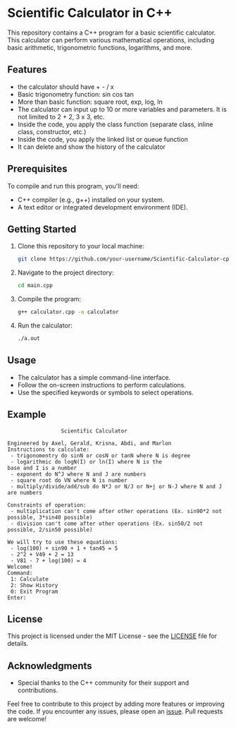 # Scientific Calculator in C++

This repository contains a C++ program for a basic scientific calculator. This calculator can perform various mathematical operations, including basic arithmetic, trigonometric functions, logarithms, and more.

## Features

- the calculator should have + - / x   
- Basic trigonometry function: sin cos tan 
- More than basic function: square root, exp, log, ln 
- The calculator can input up to 10 or more variables and parameters. It is not limited to 2 + 2, 3 x 3, etc. 
- Inside the code, you apply the class function (separate class, inline class, constructor, etc.) 
- Inside the code, you apply the linked list or queue function
- It can delete and show the history of the calculator 

## Prerequisites

To compile and run this program, you'll need:

- C++ compiler (e.g., g++) installed on your system.
- A text editor or integrated development environment (IDE).

## Getting Started

1. Clone this repository to your local machine:

   ```bash
   git clone https://github.com/your-username/Scientific-Calculator-cpp-DSA.git
   ```

2. Navigate to the project directory:

   ```bash
   cd main.cpp
   ```

3. Compile the program:

   ```bash
   g++ calculator.cpp -o calculator
   ```

4. Run the calculator:

   ```bash
   ./a.out
   ```

## Usage

- The calculator has a simple command-line interface.
- Follow the on-screen instructions to perform calculations.
- Use the specified keywords or symbols to select operations.

## Example

```plaintext
                 Scientific Calculator

Engineered by Axel, Gerald, Krisna, Abdi, and Marlon
Instructions to calculate:
 - trigonomentry do sinN or cosN or tanN where N is degree
 - logarithmic do logN(I) or ln(I) where N is the 
base and I is a number
 - exponent do N^J where N and J are numbers      
 - square root do VN where N is number
 - multiply/divide/add/sub do N*J or N/J or N+j or N-J where N and J are numbers

Constraints of operation:
 - multiplication can't come after other operations (Ex. sin90*2 not possible, 3*sin40 possible)    
 - division can't come after other operations (Ex. sin50/2 not possible, 2/sin50 possible)

We will try to use these equations:
 - log(100) + sin90 + 1 + tan45 = 5
 - 2^2 + V49 + 2 = 13
 - V81 - 7 + log(100) = 4
Welcome!
Command:
 1: Calculate
 2: Show History
 0: Exit Program
Enter:

```

## License

This project is licensed under the MIT License - see the [LICENSE](LICENSE) file for details.

## Acknowledgments

- Special thanks to the C++ community for their support and contributions.

Feel free to contribute to this project by adding more features or improving the code. If you encounter any issues, please open an [issue](https://github.com/your-username/scientific-calculator-cpp/issues). Pull requests are welcome!
